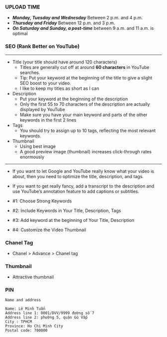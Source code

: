 ### UPLOAD TIME
* ***Monday, Tuesday and Wednesday*** Between 2 p.m. and 4 p.m.
* ***Thursday and Friday*** Between 12 p.m. and 3 p.m. 
* ***On Saturday and Sunday, a post-time*** between 9 a.m. and 11 a.m. is optimal

### SEO (Rank Better on YouTube)

------------------------------------------------
* Title (your title should have around 120 characters)
  * Titles are generally cut off at around **60 characters** in YouTube searches.
  * Tip: Put your keyword at the beginning of the title to give a slight SEO boost to your video.
  * I like to keep my titles as short as I can
* Description
  * Put your keyword at the beginning of the description
  * Only the first 55 to 70 characters of the description are actually displayed by YouTube
  * Make sure you have your main keyword and parts of the other keywords in the first 2 lines
* Tags
  *  You should try to assign up to 10 tags, reflecting the most relevant keywords.
* Thumbnail
  * Using best image
  * A good preview image (thumbnail) increases click-through rates enormously
------------------------------------------------


* If you want to let Google and YouTube really know what your video is about, then you need to optimize the title, description, and tags.
* If you want to get really fancy, add a transcript to the description and use YouTube’s annotation feature to add captions or subtitles.

* #1: Choose Strong Keywords
* #2: Include Keywords in Your Title, Description, Tags
* #3: Add keyword at the beginning of Your Title, Description
* #4: Customize the Video Thumbnail

### Chanel Tag
* Chanel > Advance > Chanel tag

### Thumbnail
* Attractive thumbnail

### PIN
```
Name and address

Name: Lê Minh Tuấn
Address line 1: 0001/DVV/9999 đường số 7
Address line 2: phường 5, quận Gò Vấp
City : TPHCM
Province: Ho Chi Minh City
Postal code: 700000

```
